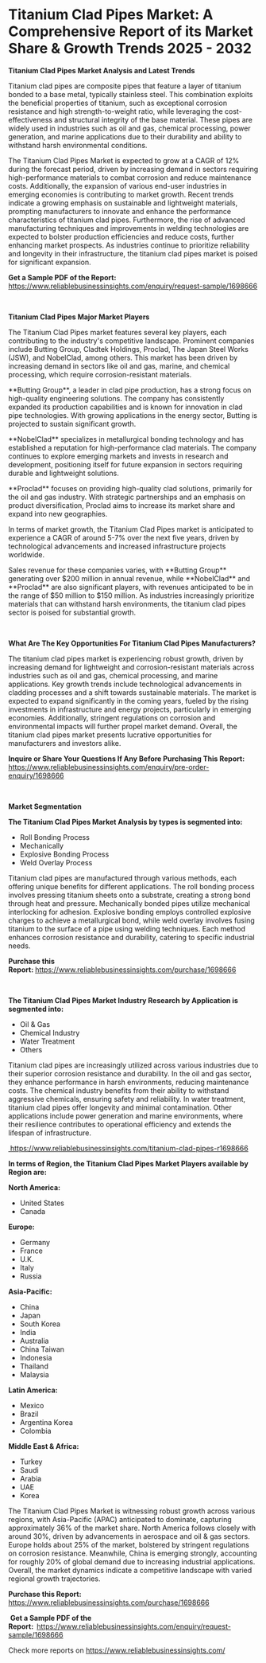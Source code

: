 <p><h1>Titanium Clad Pipes Market: A Comprehensive Report of its Market Share & Growth Trends 2025 - 2032</h1></p><p><strong>Titanium Clad Pipes Market Analysis and Latest Trends</strong></p>
<p><p>Titanium clad pipes are composite pipes that feature a layer of titanium bonded to a base metal, typically stainless steel. This combination exploits the beneficial properties of titanium, such as exceptional corrosion resistance and high strength-to-weight ratio, while leveraging the cost-effectiveness and structural integrity of the base material. These pipes are widely used in industries such as oil and gas, chemical processing, power generation, and marine applications due to their durability and ability to withstand harsh environmental conditions.</p><p>The Titanium Clad Pipes Market is expected to grow at a CAGR of 12% during the forecast period, driven by increasing demand in sectors requiring high-performance materials to combat corrosion and reduce maintenance costs. Additionally, the expansion of various end-user industries in emerging economies is contributing to market growth. Recent trends indicate a growing emphasis on sustainable and lightweight materials, prompting manufacturers to innovate and enhance the performance characteristics of titanium clad pipes. Furthermore, the rise of advanced manufacturing techniques and improvements in welding technologies are expected to bolster production efficiencies and reduce costs, further enhancing market prospects. As industries continue to prioritize reliability and longevity in their infrastructure, the titanium clad pipes market is poised for significant expansion.</p></p>
<p><strong>Get a Sample PDF of the Report:&nbsp;</strong> <a href="https://www.reliablebusinessinsights.com/enquiry/request-sample/1698666?utm_campaign=100&utm_medium=2&utm_source=Github&utm_content=ia&utm_term=09012025&utm_id=titanium-clad-pipes">https://www.reliablebusinessinsights.com/enquiry/request-sample/1698666</a></p>
<p>&nbsp;</p>
<p><strong>Titanium Clad Pipes Major Market Players</strong></p>
<p><p>The Titanium Clad Pipes market features several key players, each contributing to the industry's competitive landscape. Prominent companies include Butting Group, Cladtek Holdings, Proclad, The Japan Steel Works (JSW), and NobelClad, among others. This market has been driven by increasing demand in sectors like oil and gas, marine, and chemical processing, which require corrosion-resistant materials.</p><p>**Butting Group**, a leader in clad pipe production, has a strong focus on high-quality engineering solutions. The company has consistently expanded its production capabilities and is known for innovation in clad pipe technologies. With growing applications in the energy sector, Butting is projected to sustain significant growth.</p><p>**NobelClad** specializes in metallurgical bonding technology and has established a reputation for high-performance clad materials. The company continues to explore emerging markets and invests in research and development, positioning itself for future expansion in sectors requiring durable and lightweight solutions.</p><p>**Proclad** focuses on providing high-quality clad solutions, primarily for the oil and gas industry. With strategic partnerships and an emphasis on product diversification, Proclad aims to increase its market share and expand into new geographies.</p><p>In terms of market growth, the Titanium Clad Pipes market is anticipated to experience a CAGR of around 5-7% over the next five years, driven by technological advancements and increased infrastructure projects worldwide. </p><p>Sales revenue for these companies varies, with **Butting Group** generating over $200 million in annual revenue, while **NobelClad** and **Proclad** are also significant players, with revenues anticipated to be in the range of $50 million to $150 million. As industries increasingly prioritize materials that can withstand harsh environments, the titanium clad pipes sector is poised for substantial growth.</p></p>
<p>&nbsp;</p>
<p><strong>What Are The Key Opportunities For Titanium Clad Pipes Manufacturers?</strong></p>
<p><p>The titanium clad pipes market is experiencing robust growth, driven by increasing demand for lightweight and corrosion-resistant materials across industries such as oil and gas, chemical processing, and marine applications. Key growth trends include technological advancements in cladding processes and a shift towards sustainable materials. The market is expected to expand significantly in the coming years, fueled by the rising investments in infrastructure and energy projects, particularly in emerging economies. Additionally, stringent regulations on corrosion and environmental impacts will further propel market demand. Overall, the titanium clad pipes market presents lucrative opportunities for manufacturers and investors alike.</p></p>
<p><strong>Inquire or Share Your Questions If Any Before Purchasing This Report:</strong> <a href="https://www.reliablebusinessinsights.com/enquiry/pre-order-enquiry/1698666?utm_campaign=100&utm_medium=2&utm_source=Github&utm_content=ia&utm_term=09012025&utm_id=titanium-clad-pipes">https://www.reliablebusinessinsights.com/enquiry/pre-order-enquiry/1698666</a></p>
<p>&nbsp;</p>
<p><strong>Market Segmentation</strong></p>
<p><strong>The Titanium Clad Pipes Market Analysis by types is segmented into:</strong></p>
<p><ul><li>Roll Bonding Process</li><li>Mechanically</li><li>Explosive Bonding Process</li><li>Weld Overlay Process</li></ul></p>
<p><p>Titanium clad pipes are manufactured through various methods, each offering unique benefits for different applications. The roll bonding process involves pressing titanium sheets onto a substrate, creating a strong bond through heat and pressure. Mechanically bonded pipes utilize mechanical interlocking for adhesion. Explosive bonding employs controlled explosive charges to achieve a metallurgical bond, while weld overlay involves fusing titanium to the surface of a pipe using welding techniques. Each method enhances corrosion resistance and durability, catering to specific industrial needs.</p></p>
<p><strong>Purchase this Report:&nbsp;</strong><a href="https://www.reliablebusinessinsights.com/purchase/1698666?utm_campaign=100&utm_medium=2&utm_source=Github&utm_content=ia&utm_term=09012025&utm_id=titanium-clad-pipes">https://www.reliablebusinessinsights.com/purchase/1698666</a></p>
<p>&nbsp;</p>
<p><strong>The Titanium Clad Pipes Market Industry Research by Application is segmented into:</strong></p>
<p><ul><li>Oil & Gas</li><li>Chemical Industry</li><li>Water Treatment</li><li>Others</li></ul></p>
<p><p>Titanium clad pipes are increasingly utilized across various industries due to their superior corrosion resistance and durability. In the oil and gas sector, they enhance performance in harsh environments, reducing maintenance costs. The chemical industry benefits from their ability to withstand aggressive chemicals, ensuring safety and reliability. In water treatment, titanium clad pipes offer longevity and minimal contamination. Other applications include power generation and marine environments, where their resilience contributes to operational efficiency and extends the lifespan of infrastructure.</p></p>
<p><a href="https://www.reliablebusinessinsights.com/titanium-clad-pipes-r1698666?utm_campaign=100&utm_medium=2&utm_source=Github&utm_content=ia&utm_term=09012025&utm_id=titanium-clad-pipes">&nbsp;https://www.reliablebusinessinsights.com/titanium-clad-pipes-r1698666</a></p>
<p><strong>In terms of Region, the Titanium Clad Pipes Market Players available by Region are:</strong></p>
<p>
    <p> <strong> North America: </strong>
        <ul>
            <li>United States</li>
            <li>Canada</li>
        </ul>
        </p> 
    <p> <strong> Europe: </strong>
        <ul>
            <li>Germany</li>
            <li>France</li>
            <li>U.K.</li>
            <li>Italy</li>
            <li>Russia</li>
        </ul>
        </p> 
    <p> <strong> Asia-Pacific: </strong>
        <ul>
            <li>China</li>
            <li>Japan</li>
            <li>South Korea</li>
            <li>India</li>
            <li>Australia</li>
            <li>China Taiwan</li>
            <li>Indonesia</li>
            <li>Thailand</li>
            <li>Malaysia</li>
        </ul>
        </p> 
    <p> <strong> Latin America: </strong>
        <ul>
            <li>Mexico</li>
            <li>Brazil</li>
            <li>Argentina Korea</li>
            <li>Colombia</li>
        </ul>
        </p> 
    <p> <strong> Middle East & Africa: </strong>
        <ul>
            <li>Turkey</li>
            <li>Saudi</li>
            <li>Arabia</li>
            <li>UAE</li>
            <li>Korea</li>
        </ul>
    </p>
    </p>
<p><p>The Titanium Clad Pipes Market is witnessing robust growth across various regions, with Asia-Pacific (APAC) anticipated to dominate, capturing approximately 36% of the market share. North America follows closely with around 30%, driven by advancements in aerospace and oil & gas sectors. Europe holds about 25% of the market, bolstered by stringent regulations on corrosion resistance. Meanwhile, China is emerging strongly, accounting for roughly 20% of global demand due to increasing industrial applications. Overall, the market dynamics indicate a competitive landscape with varied regional growth trajectories.</p></p>
<p><strong>Purchase this Report: </strong><a href="https://www.reliablebusinessinsights.com/purchase/1698666?utm_campaign=100&utm_medium=2&utm_source=Github&utm_content=ia&utm_term=09012025&utm_id=titanium-clad-pipes">https://www.reliablebusinessinsights.com/purchase/1698666</a></p>
<p>&nbsp;<strong>Get a Sample PDF of the Report:&nbsp;&nbsp;</strong><a href="https://www.reliablebusinessinsights.com/enquiry/request-sample/1698666?utm_campaign=100&utm_medium=2&utm_source=Github&utm_content=ia&utm_term=09012025&utm_id=titanium-clad-pipes">https://www.reliablebusinessinsights.com/enquiry/request-sample/1698666</a></p>
<p><strong></strong></p>
<p>Check more reports on <a href="https://www.reliablebusinessinsights.com/?utm_campaign=100&utm_medium=2&utm_source=Github&utm_content=ia&utm_term=09012025&utm_id=titanium-clad-pipes">https://www.reliablebusinessinsights.com/</a></p>